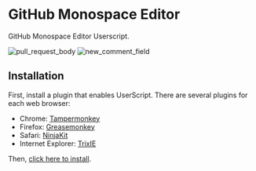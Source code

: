 GitHub Monospace Editor
=======================

GitHub Monospace Editor Userscript.

![pull_request_body](https://raw.githubusercontent.com/devxoul/github-monospace-editor/master/screenshot/pull_request_body.png)
![new_comment_field](https://raw.githubusercontent.com/devxoul/github-monospace-editor/master/screenshot/new_comment_field.png)


Installation
------------

First, install a plugin that enables UserScript. There are several plugins for each web browser:

- Chrome: [Tampermonkey](https://chrome.google.com/webstore/detail/tampermonkey/dhdgffkkebhmkfjojejmpbldmpobfkfo)
- Firefox: [Greasemonkey](https://addons.mozilla.org/ko/firefox/addon/greasemonkey/)
- Safari: [NinjaKit](https://github.com/os0x/NinjaKit)
- Internet Explorer: [TrixIE](http://sourceforge.net/projects/trixiewpf45/)

Then, [click here to install](https://github.com/devxoul/github-monospace-editor/raw/master/script/github-monospace-editor.user.js).
